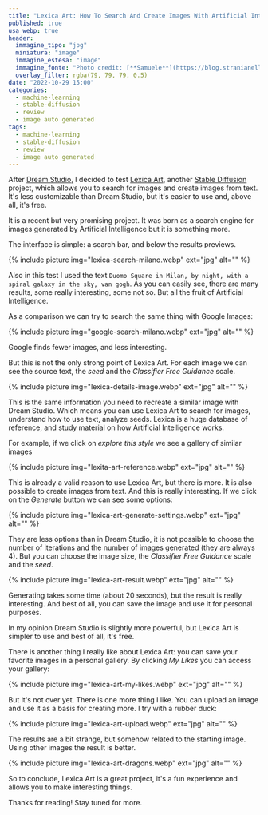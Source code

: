 ```yaml
---
title: "Lexica Art: How To Search And Create Images With Artificial Intelligence"
published: true
usa_webp: true
header:
  immagine_tipo: "jpg"
  miniatura: "image"
  immagine_estesa: "image"
  immagine_fonte: "Photo credit: [**Samuele**](https://blog.stranianelli.com/)"
  overlay_filter: rgba(79, 79, 79, 0.5)
date: "2022-10-29 15:00"
categories:
  - machine-learning
  - stable-diffusion
  - review
  - image auto generated
tags:
  - machine-learning
  - stable-diffusion
  - review
  - image auto generated
---
```


After [Dream Studio](https://blog.stranianelli.com/my-first-look-at-stable-diffusion-dreamstudio-beta/), I decided to test [Lexica Art](https://lexica.art/), another [Stable Diffusion](https://stability.ai/) project, which allows you to search for images and create images from text. It's less customizable than Dream Studio, but it's easier to use and, above all, it's free.

It is a recent but very promising project. It was born as a search engine for images generated by Artificial Intelligence but it is something more.

The interface is simple: a search bar, and below the results previews.

{% include picture img="lexica-search-milano.webp" ext="jpg" alt="" %}

Also in this test I used the text `Duomo Square in Milan, by night, with a spiral galaxy in the sky, van gogh`. As you can easily see, there are many results, some really interesting, some not so. But all the fruit of Artificial Intelligence.

As a comparison we can try to search the same thing with Google Images:

{% include picture img="google-search-milano.webp" ext="jpg" alt="" %}

Google finds fewer images, and less interesting.

But this is not the only strong point of Lexica Art. For each image we can see the source text, the _seed_ and the _Classifier Free Guidance_ scale.

{% include picture img="lexica-details-image.webp" ext="jpg" alt="" %}

This is the same information you need to recreate a similar image with Dream Studio. Which means you can use Lexica Art to search for images, understand how to use text, analyze seeds. Lexica is a huge database of reference, and study material on how Artificial Intelligence works.

For example, if we click on _explore this style_ we see a gallery of similar images

{% include picture img="lexita-art-reference.webp" ext="jpg" alt="" %}

This is already a valid reason to use Lexica Art, but there is more. It is also possible to create images from text. And this is really interesting. If we click on the _Generate_ button we can see some options:

{% include picture img="lexica-art-generate-settings.webp" ext="jpg" alt="" %}

They are less options than in Dream Studio, it is not possible to choose the number of iterations and the number of images generated (they are always 4). But you can choose the image size, the _Classifier Free Guidance_ scale and the _seed_.

{% include picture img="lexica-art-result.webp" ext="jpg" alt="" %}

Generating takes some time (about 20 seconds), but the result is really interesting. And best of all, you can save the image and use it for personal purposes.

In my opinion Dream Studio is slightly more powerful, but Lexica Art is simpler to use and best of all, it's free.

There is another thing I really like about Lexica Art: you can save your favorite images in a personal gallery. By clicking _My Likes_ you can access your gallery:

{% include picture img="lexica-art-my-likes.webp" ext="jpg" alt="" %}

But it's not over yet. There is one more thing I like. You can upload an image and use it as a basis for creating more. I try with a rubber duck:

{% include picture img="lexica-art-upload.webp" ext="jpg" alt="" %}

The results are a bit strange, but somehow related to the starting image. Using other images the result is better.

{% include picture img="lexica-art-dragons.webp" ext="jpg" alt="" %}

So to conclude, Lexica Art is a great project, it's a fun experience and allows you to make interesting things.

Thanks for reading! Stay tuned for more.

